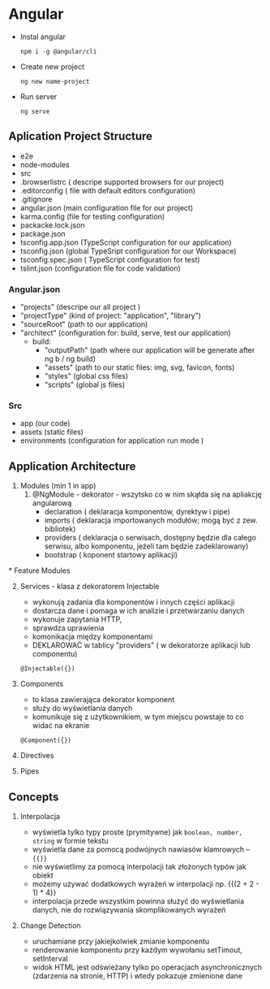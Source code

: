 # Angular

- Instal angular

  ```
  npm i -g @angular/cli
  ```

- Create new project

  ```
  ng new name-project
  ```

- Run server
  ```
  ng serve
  ```

## Aplication Project Structure

- e2e
- node-modules
- src
- .browserlistrc ( descripe supported browsers for our project)
- .editorconfig ( file with default editors configuration)
- .gitignore
- angular.json (main configuration file for our project)
- karma.config (file for testing configuration)
- packacke.lock.json
- package.json
- tsconfig.app.json (TypeScript configuration for our application)
- tsconfig.json (global TypeSript configuration for our Workspace)
- tsconfig.spec.json ( TypeScript configuration for test)
- tslint.json (configuration file for code validation)

### Angular.json

- "projects" (descripe our all project )
- "projectType" (kind of project: "application", "library")
- "sourceRoot" (path to our application)
- "architect" (configuration for: build, serve, test our application)
  - build:
    - "outputPath" (path where our application will be generate after ng b / ng build)
    - "assets" (path to our static files: img, svg, favicon, fonts)
    - "styles" (global css files)
    - "scripts" (global js files)

### Src

- app (our code)
- assets (static files)
- environments (configuration for application run mode )

## Application Architecture

1. Modules (min 1 in app)
   1. @NgModule - dekorator - wszytsko co w nim skąłda się na apliakcję angularową
      - declaration ( deklaracja komponentów, dyrektyw i pipe)
      - imports ( deklaracja importowanych modułów; mogą być z zew. bibliotek)
      - providers ( deklaracja o serwisach, dostępny będzie dla całego serwisu, albo komponentu, jeżeli tam będzie zadeklarowany)
      - bootstrap ( koponent startowy aplikacji)

\* Feature Modules

2.  Services - klasa z dekoratorem Injectable
    - wykonują zadania dla komponentów i innych części aplikacji
    - dostarcza dane i pomaga w ich analizie i przetwarzaniu danych
    - wykonuje zapytania HTTP,
    - sprawdza uprawienia
    - komonikacja między komponentami
    - DEKLAROWAĆ w tablicy "providers" ( w dekoratorze aplikacji lub componentu)
    ```
    @Injectable({})
    ```
3.  Components

    - to klasa zawierająca dekorator komponent
    - służy do wyświetlania danych
    - komunikuje się z użytkownikiem, w tym miejscu powstaje to co widać na ekranie

    ```
    @Component({})
    ```

4.  Directives
5.  Pipes

## Concepts

1. Interpolacja

   - wyświetla tylko typy proste (prymitywne) jak `boolean, number, string` w formie tekstu
   - wyświetla dane za pomocą podwójnych nawiasów klamrowych – `{‌{}}`
   - nie wyświetlimy za pomocą interpolacji tak złożonych typów jak obiekt
   - możemy używać dodatkowych wyrażeń w interpolacji np. {‌{(2 + 2 - 1) \* 4}}
   - interpolacja przede wszystkim powinna służyć do wyświetlania danych, nie do rozwiązywania skomplikowanych wyrażeń

2. Change Detection
   - uruchamiane przy jakiejkolwiek zmianie komponentu
   - renderowanie komponentu przy każdym wywołaniu setTimout, setInterval
   - widok HTML jest odświeżany tylko po operacjach asynchronicznych (zdarzenia na stronie, HTTP) i wtedy pokazuje zmienione dane
